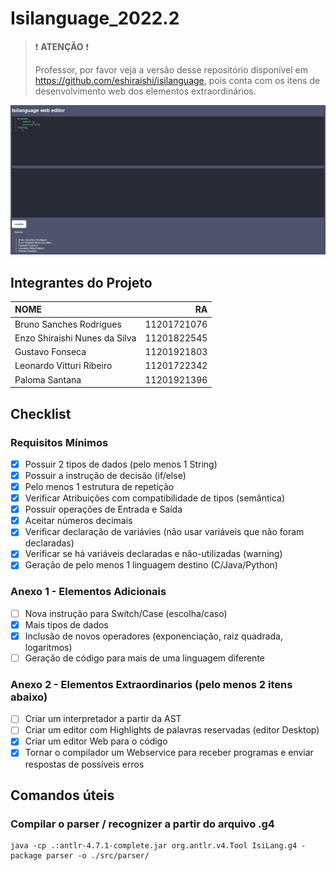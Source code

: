 # Isilanguage_2022.2

>❗ **ATENÇÃO** ❗
>
> Professor, por favor veja a versão desse repositório disponível em https://github.com/eshiraishi/isilanguage, pois conta com os itens de desenvolvimento web dos elementos extraordinários.

![](./front.png)

## Integrantes do Projeto

| NOME                          | RA           |
|:------------------------------|-------------:|
| Bruno Sanches Rodrigues       | 11201721076  |
| Enzo Shiraishi Nunes da Silva | 11201822545  |
| Gustavo Fonseca               | 11201921803  |
| Leonardo Vitturi Ribeiro      | 11201722342  |
| Paloma Santana                | 11201921396  |

## Checklist

### Requisitos Mínimos

- [X] Possuir 2 tipos de dados (pelo menos 1 String)  
- [X] Possuir a instrução de decisão (if/else)
- [X] Pelo menos 1 estrutura de repetição
- [X] Verificar Atribuições com compatibilidade de tipos (semântica)  
- [X] Possuir operações de Entrada e Saída
- [X] Aceitar números decimais  
- [X] Verificar declaração de variávies (não usar variáveis que não foram declaradas)
- [X] Verificar se há variáveis declaradas e não-utilizadas (warning)
- [X] Geração de pelo menos 1 linguagem destino (C/Java/Python)

### Anexo 1 - Elementos Adicionais

- [ ] Nova instrução para Switch/Case (escolha/caso)
- [X] Mais tipos de dados
- [X] Inclusão de novos operadores (exponenciação, raiz quadrada, logaritmos)
- [ ] Geração de código para mais de uma linguagem diferente

### Anexo 2 - Elementos Extraordinarios (pelo menos 2 itens abaixo)

- [ ] Criar um interpretador a partir da AST
- [ ] Criar um editor com Highlights de palavras reservadas (editor Desktop)
- [X] Criar um editor Web para o código
- [X] Tornar o compilador um Webservice para receber programas e enviar respostas de possíveis erros

## Comandos úteis

### Compilar o parser / recognizer a partir do arquivo .g4

```shell
java -cp .:antlr-4.7.1-complete.jar org.antlr.v4.Tool IsiLang.g4 -package parser -o ./src/parser/
```
